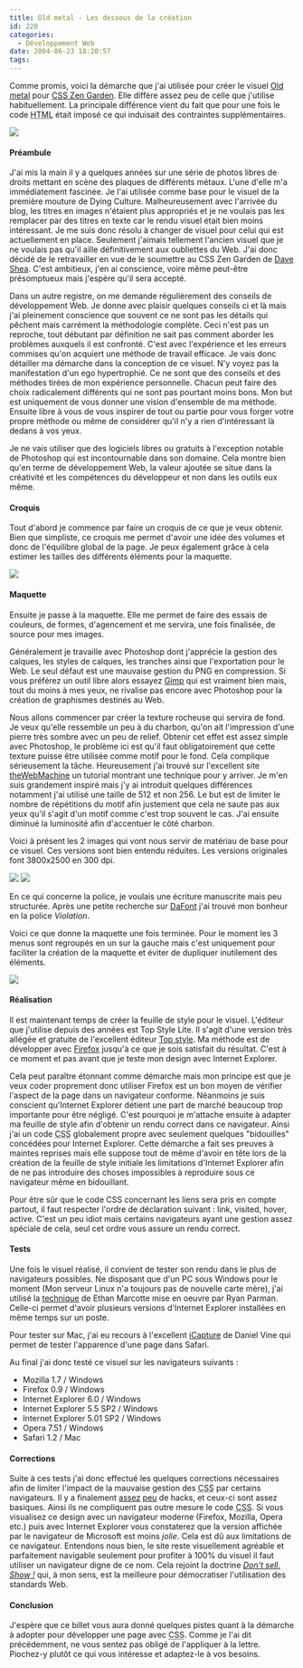 ```yaml
---
title: Old metal - Les dessous de la création
id: 220
categories:
  - Développement Web
date: 2004-06-23 18:20:57
tags:
---
```


Comme promis, voici la démarche que j'ai utilisée pour créer le visuel [Old metal](http://www.csszengarden.com/?cssfile=http://www.dyingculture.net/csszengarden/old-metal/sample.css&amp;page=0 "Old metal") pour [CSS Zen Garden](http://www.csszengarden.com/ "css Zen Garden: The Beauty in CSS Design"). Elle diffère assez peu de celle que j'utilise habituellement. La principale différence vient du fait que pour une fois le code <acronym title="HyperText Markup Language">HTML</acronym> était imposé ce qui induisait des contraintes supplémentaires.

![](/images/old_metal.jpg)

#### Préambule

J'ai mis la main il y a quelques années sur une série de photos libres de droits mettant en scène des plaques de différents métaux. L'une d'elle m'a immédiatement fascinée. Je l'ai utilisée comme base pour le visuel de la première mouture de Dying Culture. Malheureusement avec l'arrivée du blog, les titres en images n'étaient plus appropriés et je ne voulais pas les remplacer par des titres en texte car le rendu visuel était bien moins intéressant. Je me suis donc résolu à changer de visuel pour celui qui est actuellement en place. Seulement j'aimais tellement l'ancien visuel que je ne voulais pas qu'il aille définitivement aux oubliettes du Web. J'ai donc décidé de le retravailler en vue de le soumettre au CSS Zen Garden de [Dave Shea](http://www.mezzoblue.com/ "mezzoblue - design, typography, and the web: live from vancouver, b.c., canada"). C'est ambitieux, j'en ai conscience, voire même peut-être présomptueux mais j'espère qu'il sera accepté.

Dans un autre registre, on me demande régulièrement des conseils de développement Web. Je donne avec plaisir quelques conseils ci et là mais j'ai pleinement conscience que souvent ce ne sont pas les détails qui pêchent mais carrément la méthodologie complète. Ceci n'est pas un reproche, tout débutant par définition ne sait pas comment aborder les problèmes auxquels il est confronté. C'est avec l'expérience et les erreurs commises qu'on acquiert une méthode de travail efficace. Je vais donc détailler ma démarche dans la conception de ce visuel. N'y voyez pas la manifestation d'un ego hypertrophié. Ce ne sont que des conseils et des méthodes tirées de mon expérience personnelle. Chacun peut faire des choix radicalement différents qui ne sont pas pourtant moins bons. Mon but est uniquement de vous donner une vision d'ensemble de ma méthode. Ensuite libre à vous de vous inspirer de tout ou partie pour vous forger votre propre méthode ou même de considérer qu'il n'y a rien d'intéressant là dedans à vos yeux.

Je ne vais utiliser que des logiciels libres ou gratuits à l'exception notable de Photoshop qui est incontournable dans son domaine. Cela montre bien qu'en terme de développement Web, la valeur ajoutée se situe dans la créativité et les compétences du développeur et non dans les outils eux même.

#### Croquis

Tout d'abord je commence par faire un croquis de ce que je veux obtenir. Bien que simpliste, ce croquis me permet d'avoir une idée des volumes et donc de l'équilibre global de la page. Je peux également grâce à cela estimer les tailles des différents éléments pour la maquette.

![](/images/croquis.jpg)

#### Maquette

Ensuite je passe à la maquette. Elle me permet de faire des essais de couleurs, de formes, d'agencement et me servira, une fois finalisée, de source pour mes images.

Généralement je travaille avec Photoshop dont j'apprécie la gestion des calques, les styles de calques, les tranches ainsi que l'exportation pour le Web. Le seul défaut est une mauvaise gestion du PNG en compression. Si vous préférez un outil libre alors essayez [Gimp](http://www.gimp.org/ "GIMP - The GNU Image Manipulation Program") qui est vraiment bien mais, tout du moins à mes yeux, ne rivalise pas encore avec Photoshop pour la création de graphismes destinés au Web.

Nous allons commencer par créer la texture rocheuse qui servira de fond. Je veux qu'elle ressemble un peu à du charbon, qu'on ait l'impression d'une pierre très sombre avec un peu de relief. Obtenir cet effet est assez simple avec Photoshop, le problème ici est qu'il faut obligatoirement que cette texture puisse être utilisée comme motif pour le fond. Cela complique sérieusement la tâche. Heureusement j'ai trouvé sur l'excellent site [theWebMachine](http://www.thewebmachine.com/ "theWebMachine - Your guide through Adobe WebCollection!") un tutorial montrant une technique pour y arriver. Je m'en suis grandement inspiré mais j'y ai introduit quelques différences notamment j'ai utilisé une taille de 512 et non 256\. Le but est de limiter le nombre de répétitions du motif afin justement que cela ne saute pas aux yeux qu'il s'agit d'un motif comme c'est trop souvent le cas. J'ai ensuite diminué la luminosité afin d'accentuer le côté charbon.

Voici à présent les 2 images qui vont nous servir de matériau de base pour ce visuel. Ces versions sont bien entendu réduites. Les versions originales font 3800x2500 en 300 dpi.

![](/images/image_base_2.jpg) ![](/images/image_base_1.jpg)

En ce qui concerne la police, je voulais une écriture manuscrite mais peu structurée. Après une petite recherche sur [DaFont](http://www.dafont.com/) j'ai trouvé mon bonheur en la police _Violation_.

Voici ce que donne la maquette une fois terminée. Pour le moment les 3 menus sont regroupés en un sur la gauche mais c'est uniquement pour faciliter la création de la maquette et éviter de dupliquer inutilement des éléments.

![](/images/maquette.jpg)

#### Réalisation

Il est maintenant temps de créer la feuille de style pour le visuel. L'éditeur que j'utilise depuis des années est Top Style Lite. Il s'agit d'une version très allégée et gratuite de l'excellent éditeur [Top style](http://www.bradsoft.com/topstyle/index.asp "TopStyle Pro CSS / XHTML / HTML Editor"). Ma méthode est de développer avec [Firefox](http://www.mozilla.org/products/firefox/ "Firefox - The Browser, Reloaded") jusqu'à ce que je sois satisfait du résultat. C'est à ce moment et pas avant que je teste mon design avec Internet Explorer.

Cela peut paraître étonnant comme démarche mais mon principe est que je veux coder proprement donc utiliser Firefox est un bon moyen de vérifier l'aspect de la page dans un navigateur conforme. Néanmoins je suis conscient qu'Internet Explorer détient une part de marché beaucoup trop importante pour être négligé. C'est pourquoi je m'attache ensuite à adapter ma feuille de style afin d'obtenir un rendu correct dans ce navigateur. Ainsi j'ai un code <acronym title="Cascading Style Sheets">CSS</acronym> globalement propre avec seulement quelques "bidouilles" concédées pour Internet Explorer. Cette démarche a fait ses preuves à maintes reprises mais elle suppose tout de même d'avoir en tête lors de la création de la feuille de style initiale les limitations d'Internet Explorer afin de ne pas introduire des choses impossibles à reproduire sous ce navigateur même en bidouillant.

Pour être sûr que le code CSS concernant les liens sera pris en compte partout, il faut respecter l'ordre de déclaration suivant&nbsp;: link, visited, hover, active. C'est un peu idiot mais certains navigateurs ayant une gestion assez spéciale de cela, seul cet ordre vous assure un rendu correct.

#### Tests

Une fois le visuel réalisé, il convient de tester son rendu dans le plus de navigateurs possibles. Ne disposant que d'un PC sous Windows pour le moment (Mon serveur Linux n'a toujours pas de nouvelle carte mère), j'ai utilisé la [technique](http://www.skyzyx.com/archives/000094.php "Multiple Versions of Internet Explorer") de Ethan Marcotte mise en oeuvre par Ryan Parman. Celle-ci permet d'avoir plusieurs versions d'Internet Explorer installées en même temps sur un poste.

Pour tester sur Mac, j'ai eu recours à l'excellent [iCapture](http://www.danvine.com/icapture/ "iCapture - your site through the eyes of Apple&#039;s Safari browser.") de Daniel Vine qui permet de tester l'apparence d'une page dans Safari.

Au final j'ai donc testé ce visuel sur les navigateurs suivants&nbsp;:

*   Mozilla 1.7 / Windows
*   Firefox 0.9 / Windows
*   Internet Explorer 6.0 / Windows
*   Internet Explorer 5.5 SP2 / Windows
*   Internet Explorer 5.01 SP2 / Windows
*   Opera 7.51 / Windows
*   Safari 1.2 / Mac 

#### Corrections

Suite à ces tests j'ai donc effectué les quelques corrections nécessaires afin de limiter l'impact de la mauvaise gestion des <acronym title="Cascading Style Sheets">CSS</acronym> par certains navigateurs. Il y a finalement [assez](http://www.dithered.com/css_filters/css_only/property_ws_comment.html "http://www.dithered.com/css_filters/css_only/property_ws_comment.html") [peu](http://www.dithered.com/css_filters/css_only/child_selector.html "Child Selector") de hacks, et ceux-ci sont assez basiques. Ainsi ils ne compliquent pas outre mesure le code <acronym title="Cascading Style Sheets">CSS</acronym>. Si vous visualisez ce design avec un navigateur moderne (Firefox, Mozilla, Opera etc.) puis avec Internet Explorer vous constaterez que la version affichée par le navigateur de Microsoft est moins _jolie_. Cela est dû aux limitations de ce navigateur. Entendons nous bien, le site reste visuellement agréable et parfaitement navigable seulement pour profiter à 100% du visuel il faut utiliser un navigateur digne de ce nom. Cela rejoint la doctrine _[Don't sell. Show !](http://www.zeldman.com/daily/0802c.html#evangeline "Jeffrey Zeldman - Don&#039;t sell. Show!")_ qui, à mon sens, est la meilleure pour démocratiser l'utilisation des standards Web.

#### Conclusion

J'espère que ce billet vous aura donné quelques pistes quant à la démarche à adopter pour développer une page avec <acronym title="Cascading Style Sheets">CSS</acronym>. Comme je l'ai dit précédemment, ne vous sentez pas obligé de l'appliquer à la lettre. Piochez-y plutôt ce qui vous intéresse et adaptez-le à vos besoins.